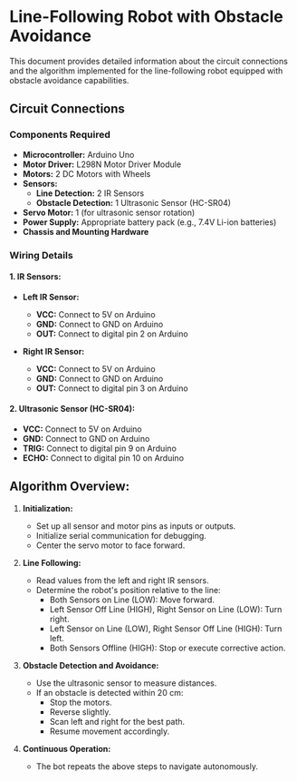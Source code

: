 # Line-Following Robot with Obstacle Avoidance

This document provides detailed information about the circuit connections and the algorithm implemented for the line-following robot equipped with obstacle avoidance capabilities.

## Circuit Connections

### Components Required

- **Microcontroller:** Arduino Uno
- **Motor Driver:** L298N Motor Driver Module
- **Motors:** 2 DC Motors with Wheels
- **Sensors:**
  - **Line Detection:** 2 IR Sensors
  - **Obstacle Detection:** 1 Ultrasonic Sensor (HC-SR04)
- **Servo Motor:** 1 (for ultrasonic sensor rotation)
- **Power Supply:** Appropriate battery pack (e.g., 7.4V Li-ion batteries)
- **Chassis and Mounting Hardware**

### Wiring Details

#### 1. IR Sensors:

- **Left IR Sensor:**
  - **VCC:** Connect to 5V on Arduino
  - **GND:** Connect to GND on Arduino
  - **OUT:** Connect to digital pin 2 on Arduino

- **Right IR Sensor:**
  - **VCC:** Connect to 5V on Arduino
  - **GND:** Connect to GND on Arduino
  - **OUT:** Connect to digital pin 3 on Arduino

#### 2. Ultrasonic Sensor (HC-SR04):

- **VCC:** Connect to 5V on Arduino
- **GND:** Connect to GND on Arduino
- **TRIG:** Connect to digital pin 9 on Arduino
- **ECHO:** Connect to digital pin 10 on Arduino

## Algorithm Overview:

1. **Initialization:**
   - Set up all sensor and motor pins as inputs or outputs.
   - Initialize serial communication for debugging.
   - Center the servo motor to face forward.

2. **Line Following:**
   - Read values from the left and right IR sensors.
   - Determine the robot's position relative to the line:
     - Both Sensors on Line (LOW): Move forward.
     - Left Sensor Off Line (HIGH), Right Sensor on Line (LOW): Turn right.
     - Left Sensor on Line (LOW), Right Sensor Off Line (HIGH): Turn left.
     - Both Sensors Offline (HIGH): Stop or execute corrective action.

3. **Obstacle Detection and Avoidance:**
   - Use the ultrasonic sensor to measure distances.
   - If an obstacle is detected within 20 cm:
     - Stop the motors.
     - Reverse slightly.
     - Scan left and right for the best path.
     - Resume movement accordingly.

4. **Continuous Operation:**
   - The bot repeats the above steps to navigate autonomously.
